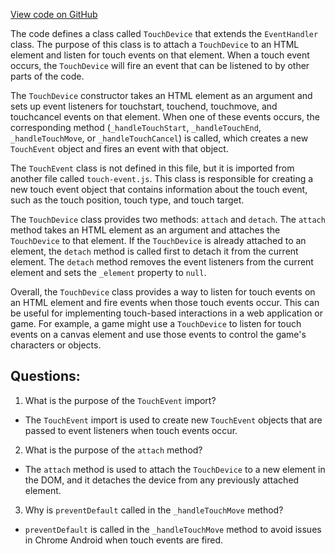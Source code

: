 [View code on GitHub](https://github.com/playcanvas/engine/src/platform/input/touch-device.js)

The code defines a class called `TouchDevice` that extends the `EventHandler` class. The purpose of this class is to attach a `TouchDevice` to an HTML element and listen for touch events on that element. When a touch event occurs, the `TouchDevice` will fire an event that can be listened to by other parts of the code.

The `TouchDevice` constructor takes an HTML element as an argument and sets up event listeners for touchstart, touchend, touchmove, and touchcancel events on that element. When one of these events occurs, the corresponding method (`_handleTouchStart`, `_handleTouchEnd`, `_handleTouchMove`, or `_handleTouchCancel`) is called, which creates a new `TouchEvent` object and fires an event with that object.

The `TouchEvent` class is not defined in this file, but it is imported from another file called `touch-event.js`. This class is responsible for creating a new touch event object that contains information about the touch event, such as the touch position, touch type, and touch target.

The `TouchDevice` class provides two methods: `attach` and `detach`. The `attach` method takes an HTML element as an argument and attaches the `TouchDevice` to that element. If the `TouchDevice` is already attached to an element, the `detach` method is called first to detach it from the current element. The `detach` method removes the event listeners from the current element and sets the `_element` property to `null`.

Overall, the `TouchDevice` class provides a way to listen for touch events on an HTML element and fire events when those touch events occur. This can be useful for implementing touch-based interactions in a web application or game. For example, a game might use a `TouchDevice` to listen for touch events on a canvas element and use those events to control the game's characters or objects.
## Questions: 
 1. What is the purpose of the `TouchEvent` import?
- The `TouchEvent` import is used to create new `TouchEvent` objects that are passed to event listeners when touch events occur.

2. What is the purpose of the `attach` method?
- The `attach` method is used to attach the `TouchDevice` to a new element in the DOM, and it detaches the device from any previously attached element.

3. Why is `preventDefault` called in the `_handleTouchMove` method?
- `preventDefault` is called in the `_handleTouchMove` method to avoid issues in Chrome Android when touch events are fired.